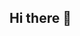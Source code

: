 ## Hi there 👋

<!--
**shalunafasya/shalunafasya** is a ✨ _special_ ✨ repository because its `README.md` (this file) appears on your GitHub profile.

-Enthusiastic and highly motivated informatics student with the ability and initiative to seek new challenges. I have experience in internal campus organizations and participated in several committees that involved my social skills.
-->
